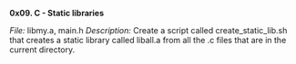 **0x09. C - Static libraries**

*File:* libmy.a, main.h
*Description:* Create a script called create_static_lib.sh that creates a static library called liball.a from all the .c files that are in the current directory.
